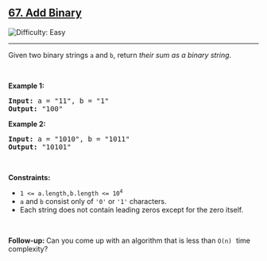 <h2><a href="https://leetcode.com/problems/add-binary">67. Add Binary</a></h2> <img src='https://img.shields.io/badge/Difficulty-Easy-brightgreen' alt='Difficulty: Easy' /><hr>


<p>Given two binary strings <code>a</code> and <code>b</code>, return <em>their sum as a binary string</em>.</p>

<p>&nbsp;</p>
<p><strong class="example">Example 1:</strong></p>

<pre>
<strong>Input:</strong> a = "11", b = "1"
<strong>Output:</strong> "100"
</pre>

<p><strong class="example">Example 2:</strong></p>

<pre>
<strong>Input:</strong> a = "1010", b = "1011"
<strong>Output:</strong> "10101"
</pre>

<p>&nbsp;</p>
<p><strong>Constraints:</strong></p>

<ul>
	<li><code>1 &lt;= a.length,b.length &lt;= 10<sup>4</sup></code></li>
  <li><code>a</code> and <code>b</code> consist only of <code>'0'</code> or <code>'1'</code> characters.</li>
  <li>Each string does not contain leading zeros except for the zero itself.</li>
</ul>

<p>&nbsp;</p>
<strong>Follow-up:&nbsp;</strong>Can you come up with an algorithm that is less than <code>O(n)</code><font face="monospace">&nbsp;</font>time complexity?
